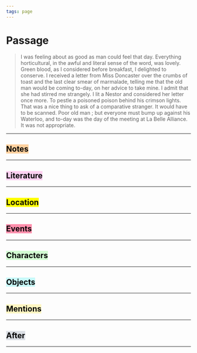 ```yaml
---
tags: page
---
```


# Passage
> I was feeling about as good as man could feel that day. Everything horticultural, in the awful and literal sense of the word, was lovely. Green blood, as I considered before breakfast, I delighted to conserve. I received a letter from Miss Doncaster over the crumbs of toast and the last clear smear of marmalade, telling me that the old man would be coming to-day, on her advice to take mine. I admit that she had stirred me strangely. I lit a Nestor and considered her letter once more. To pestle a poisoned poison behind his crimson lights. That was a nice thing to ask of a comparative stranger. It would have to be scanned. Poor old man ; but everyone must bump up against his Waterloo, and to-day was the day of the meeting at La Belle Alliance. It was not appropriate.
---
## <mark style="background: #FFB86CA6;">Notes</mark>
---


## <mark style="background: #FFB8EBA6;">Literature</mark>
---

## <mark class="hltr-purple">Location</mark>
---

## <mark style="background: #FF5582A6;">Events</mark>
---

## <mark style="background: #BBFABBA6;">Characters</mark>
---

## <mark style="background: #ABF7F7A6;">Objects</mark>
---

## <mark style="background: #FFF3A3A6;">Mentions</mark>
---

## <mark style="background: #CACFD9A6;">After</mark>
---